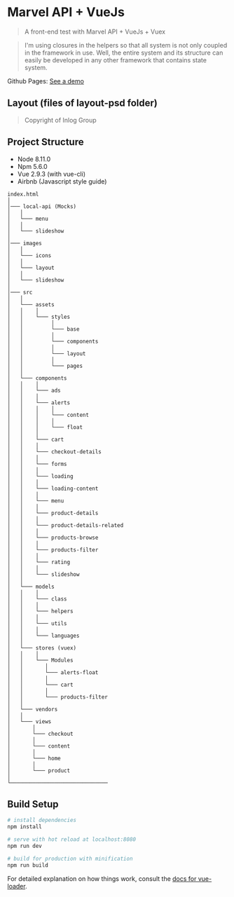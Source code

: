 # Marvel API + VueJs

> A front-end test with Marvel API + VueJs + Vuex

> I'm using closures in the helpers so that all system is not only coupled in the framework in use. Well, the entire system and its structure can easily be developed in any other framework that contains state system.

Github Pages: [See a demo](https://wellitongervickas.github.io/marvel-api-vuejs)

## Layout (files of layout-psd folder)
> Copyright of Inlog Group

## Project Structure

- Node 8.11.0
- Npm 5.6.0
- Vue 2.9.3 (with vue-cli)
- Airbnb (Javascript style guide)

```
index.html
│
│─── local-api (Mocks)
│   │
│   └─── menu
│   │
│   └─── slideshow
│
│─── images
│   │
│   └─── icons
│   │
│   └─── layout
│   │
│   └─── slideshow
│
│─── src
│   │
│   └─── assets
│   │    │
│   │    └─── styles
│   │         │
│   │         └─── base
│   │         │
│   │         └─── components
│   │         │
│   │         └─── layout
│   │         │
│   │         └─── pages
│   │
│   └─── components
│   │    │
│   │    └─── ads
│   │    │
│   │    └─── alerts
│   │    │    │
│   │    │    └─── content
│   │    │    │
│   │    │    └─── float
│   │    │
│   │    └─── cart
│   │    │
│   │    └─── checkout-details
│   │    │
│   │    └─── forms
│   │    │
│   │    └─── loading
│   │    │
│   │    └─── loading-content
│   │    │
│   │    └─── menu
│   │    │
│   │    └─── product-details
│   │    │
│   │    └─── product-details-related
│   │    │
│   │    └─── products-browse
│   │    │
│   │    └─── products-filter
│   │    │
│   │    └─── rating
│   │    │
│   │    └─── slideshow
│   │
│   └─── models
│   │    │
│   │    └─── class
│   │    │
│   │    └─── helpers
│   │    │
│   │    └─── utils
│   │    │
│   │    └─── languages
│   │
│   └─── stores (vuex)
│   │    │
│   │    └─── Modules
│   │       │
│   │       └─── alerts-float
│   │       │
│   │       └─── cart
│   │       │
│   │       └─── products-filter
│   │
│   └─── vendors
│   │
│   └─── views
│       │
│       └─── checkout
│       │
│       └─── content
│       │
│       └─── home
│       │
│       └─── product
│
└───────────────────────────────

```

## Build Setup

``` bash
# install dependencies
npm install

# serve with hot reload at localhost:8080
npm run dev

# build for production with minification
npm run build
```

For detailed explanation on how things work, consult the [docs for vue-loader](http://vuejs.github.io/vue-loader).
